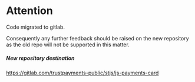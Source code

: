 # Attention
 
Code migrated to gitlab.
 
Consequently any further feedback should be raised on the new repository as the old repo will not be supported in this matter.
 
 
##### New repository destination

https://gitlab.com/trustpayments-public/stjs/js-payments-card
